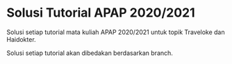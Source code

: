 # Solusi Tutorial APAP 2020/2021
Solusi setiap tutorial mata kuliah APAP 2020/2021 untuk topik Traveloke dan Haidokter.

Solusi setiap tutorial akan dibedakan berdasarkan branch.

